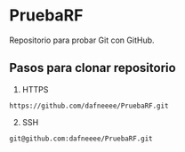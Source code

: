 # PruebaRF
Repositorio para probar Git con GitHub.

## Pasos para clonar repositorio

1. HTTPS
```
https://github.com/dafneeee/PruebaRF.git
```

2. SSH
```
git@github.com:dafneeee/PruebaRF.git
```
